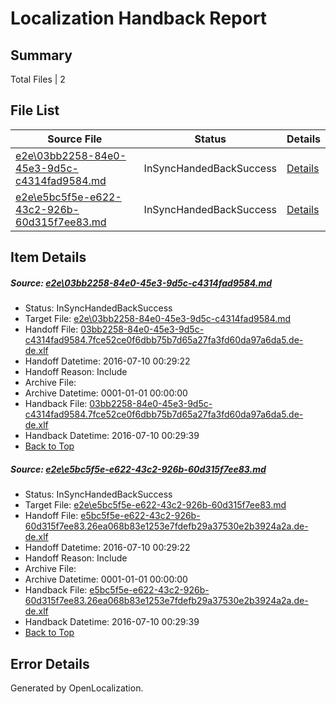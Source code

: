 # <a name='report-top'></a> Localization Handback Report

## Summary
 Total Files | 2

## File List
 Source File | Status | Details 
 ----------- | ------ | ------- 
 [e2e\03bb2258-84e0-45e3-9d5c-c4314fad9584.md](https://github.com/OpenLocalizationTestOrg/oltest/blob/0d6310f13afd3b937d0b3ad7fe4d0a618cf741a9/e2e/03bb2258-84e0-45e3-9d5c-c4314fad9584.md) | InSyncHandedBackSuccess | [Details](#d0eab9adbd9b3c6152daf9ac89baed14eaf1bf3f1)
 [e2e\e5bc5f5e-e622-43c2-926b-60d315f7ee83.md](https://github.com/OpenLocalizationTestOrg/oltest/blob/0d6310f13afd3b937d0b3ad7fe4d0a618cf741a9/e2e/e5bc5f5e-e622-43c2-926b-60d315f7ee83.md) | InSyncHandedBackSuccess | [Details](#d336a11865c54393949d1c884425b3fe3bb3d4de4)

## Item Details
##### <a name='d0eab9adbd9b3c6152daf9ac89baed14eaf1bf3f1'></a> Source: [e2e\03bb2258-84e0-45e3-9d5c-c4314fad9584.md](https://github.com/OpenLocalizationTestOrg/oltest/blob/0d6310f13afd3b937d0b3ad7fe4d0a618cf741a9/e2e/03bb2258-84e0-45e3-9d5c-c4314fad9584.md)
* Status: InSyncHandedBackSuccess
* Target File: [e2e\03bb2258-84e0-45e3-9d5c-c4314fad9584.md](https://github.com/OpenLocalizationTestOrg/oltest-dede-fly/blob/8c83f509d8eb0414b2ef50f868acb83343ccdcf6/e2e/03bb2258-84e0-45e3-9d5c-c4314fad9584.md)
* Handoff File: [03bb2258-84e0-45e3-9d5c-c4314fad9584.7fce52ce0f6dbb75b7d65a27fa3fd60da97a6da5.de-de.xlf](https://github.com/OpenLocalizationTestOrg/olhandoff-e2e/blob/7aec872bb584938b3b298361579151110c47f6a0/ol-handoff/OpenLocalizationTestOrg/oltest-dede-fly/ci/ht/03bb2258-84e0-45e3-9d5c-c4314fad9584.7fce52ce0f6dbb75b7d65a27fa3fd60da97a6da5.de-de.xlf)
* Handoff Datetime: 2016-07-10 00:29:22
* Handoff Reason: Include
* Archive File: 
* Archive Datetime: 0001-01-01 00:00:00
* Handback File: [03bb2258-84e0-45e3-9d5c-c4314fad9584.7fce52ce0f6dbb75b7d65a27fa3fd60da97a6da5.de-de.xlf](https://github.com/OpenLocalizationTestOrg/olhandback-e2e/blob/7e08bd8b618c1ea8be89270ff36d207adbc46db7/ol-handback/OpenLocalizationTestOrg/oltest-dede-fly/ci/ht/03bb2258-84e0-45e3-9d5c-c4314fad9584.7fce52ce0f6dbb75b7d65a27fa3fd60da97a6da5.de-de.xlf)
* Handback Datetime: 2016-07-10 00:29:39
* [Back to Top](#report-top)

##### <a name='d336a11865c54393949d1c884425b3fe3bb3d4de4'></a> Source: [e2e\e5bc5f5e-e622-43c2-926b-60d315f7ee83.md](https://github.com/OpenLocalizationTestOrg/oltest/blob/0d6310f13afd3b937d0b3ad7fe4d0a618cf741a9/e2e/e5bc5f5e-e622-43c2-926b-60d315f7ee83.md)
* Status: InSyncHandedBackSuccess
* Target File: [e2e\e5bc5f5e-e622-43c2-926b-60d315f7ee83.md](https://github.com/OpenLocalizationTestOrg/oltest-dede-fly/blob/8c83f509d8eb0414b2ef50f868acb83343ccdcf6/e2e/e5bc5f5e-e622-43c2-926b-60d315f7ee83.md)
* Handoff File: [e5bc5f5e-e622-43c2-926b-60d315f7ee83.26ea068b83e1253e7fdefb29a37530e2b3924a2a.de-de.xlf](https://github.com/OpenLocalizationTestOrg/olhandoff-e2e/blob/7aec872bb584938b3b298361579151110c47f6a0/ol-handoff/OpenLocalizationTestOrg/oltest-dede-fly/ci/ht/e5bc5f5e-e622-43c2-926b-60d315f7ee83.26ea068b83e1253e7fdefb29a37530e2b3924a2a.de-de.xlf)
* Handoff Datetime: 2016-07-10 00:29:22
* Handoff Reason: Include
* Archive File: 
* Archive Datetime: 0001-01-01 00:00:00
* Handback File: [e5bc5f5e-e622-43c2-926b-60d315f7ee83.26ea068b83e1253e7fdefb29a37530e2b3924a2a.de-de.xlf](https://github.com/OpenLocalizationTestOrg/olhandback-e2e/blob/7e08bd8b618c1ea8be89270ff36d207adbc46db7/ol-handback/OpenLocalizationTestOrg/oltest-dede-fly/ci/ht/e5bc5f5e-e622-43c2-926b-60d315f7ee83.26ea068b83e1253e7fdefb29a37530e2b3924a2a.de-de.xlf)
* Handback Datetime: 2016-07-10 00:29:39
* [Back to Top](#report-top)


## Error Details

Generated by OpenLocalization.

